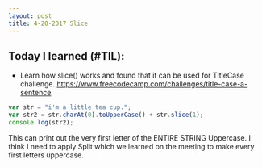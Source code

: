 ```yaml
---
layout: post
title: 4-20-2017 Slice
---
```


## Today I learned (#TIL):

- Learn how slice() works and found that it can be used for TitleCase challenge.
https://www.freecodecamp.com/challenges/title-case-a-sentence

```javascript
var str = "i'm a little tea cup.";
var str2 = str.charAt(0).toUpperCase() + str.slice(1);
console.log(str2);
```

This can print out the very first letter of the ENTIRE STRING Uppercase.
I think I need to apply Split which we learned on the meeting to make every first letters uppercase.


